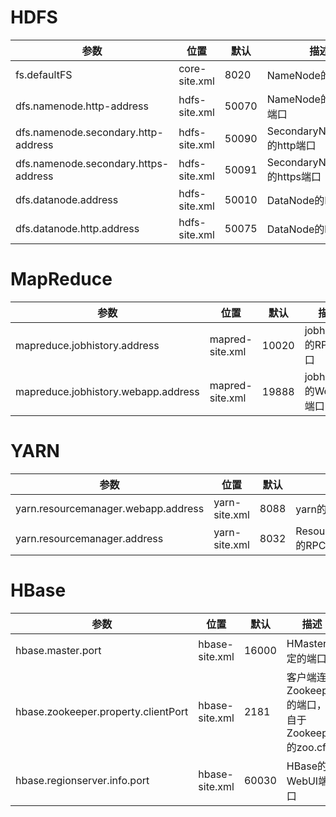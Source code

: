 # HDFS

| 参数                                 | 位置          | 默认  | 描述                         |
| ------------------------------------ | ------------- | ----- | ---------------------------- |
| fs.defaultFS                         | core-site.xml | 8020  | NameNode的RPC端口            |
| dfs.namenode.http-address            | hdfs-site.xml | 50070 | NameNode的WebUI端口          |
| dfs.namenode.secondary.http-address  | hdfs-site.xml | 50090 | SecondaryNameNode的http端口  |
| dfs.namenode.secondary.https-address | hdfs-site.xml | 50091 | SecondaryNameNode的https端口 |
| dfs.datanode.address                 | hdfs-site.xml | 50010 | DataNode的RPC端口            |
| dfs.datanode.http.address            | hdfs-site.xml | 50075 | DataNode的http端口           |



# MapReduce

| 参数                                | 位置            | 默认  | 描述                  |
| ----------------------------------- | --------------- | ----- | --------------------- |
| mapreduce.jobhistory.address        | mapred-site.xml | 10020 | jobhistory的RPC端口   |
| mapreduce.jobhistory.webapp.address | mapred-site.xml | 19888 | jobhistory的WebUI端口 |



# YARN

| 参数                                | 位置          | 默认 | 描述                     |
| ----------------------------------- | ------------- | ---- | ------------------------ |
| yarn.resourcemanager.webapp.address | yarn-site.xml | 8088 | yarn的WebUI端口          |
| yarn.resourcemanager.address        | yarn-site.xml | 8032 | ResourceManager的RPC端口 |



# HBase

| 参数                                | 位置           | 默认  | 描述                                                |
| ----------------------------------- | -------------- | ----- | --------------------------------------------------- |
| hbase.master.port                   | hbase-site.xml | 16000 | HMaster绑定的端口                                   |
| hbase.zookeeper.property.clientPort | hbase-site.xml | 2181  | 客户端连接Zookeeper的端口，来自于Zookeeper的zoo.cfg |
| hbase.regionserver.info.port        | hbase-site.xml | 60030 | HBase的WebUI端口                                    |

